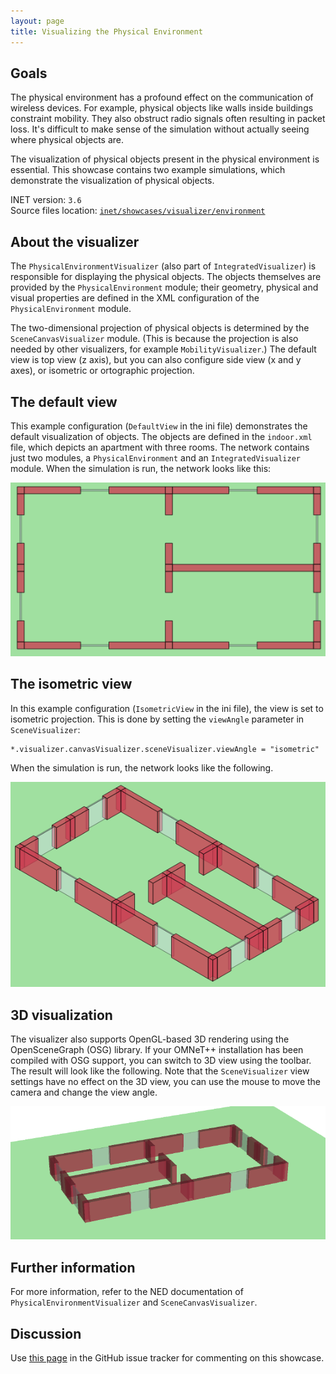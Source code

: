 ```yaml
---
layout: page
title: Visualizing the Physical Environment
---
```


## Goals

The physical environment has a profound effect on the communication of
wireless devices. For example, physical objects like walls inside
buildings constraint mobility. They also obstruct radio signals often
resulting in packet loss. It's difficult to make sense of the simulation
without actually seeing where physical objects are.

The visualization of physical objects present in the physical
environment is essential. This showcase contains two example
simulations, which demonstrate the visualization of physical objects.

INET version: `3.6`<br>
Source files location: <a href="https://github.com/inet-framework/inet-showcases/tree/master/visualizer/environment" target="_blank">`inet/showcases/visualizer/environment`</a>

## About the visualizer

The `PhysicalEnvironmentVisualizer` (also part of
`IntegratedVisualizer`) is responsible for displaying the
physical objects. The objects themselves are provided by the
`PhysicalEnvironment` module; their geometry, physical and
visual properties are defined in the XML configuration of the
`PhysicalEnvironment` module.

The two-dimensional projection of physical objects is determined by the
`SceneCanvasVisualizer` module. (This is because the projection
is also needed by other visualizers, for example
`MobilityVisualizer`.) The default view is top view (z axis),
but you can also configure side view (x and y axes), or isometric or
ortographic projection.

## The default view

This example configuration (`DefaultView` in the ini file)
demonstrates the default visualization of objects. The objects are
defined in the `indoor.xml` file, which depicts an apartment
with three rooms. The network contains just two modules, a
`PhysicalEnvironment` and an `IntegratedVisualizer`
module. When the simulation is run, the network looks like this:

<img class="screen" src="default.png">

## The isometric view

In this example configuration (`IsometricView` in the ini
file), the view is set to isometric projection. This is done by setting
the `viewAngle` parameter in `SceneVisualizer`:

``` {.snippet}
*.visualizer.canvasVisualizer.sceneVisualizer.viewAngle = "isometric"
```

When the simulation is run, the network looks like the following.

<img class="screen" src="isometric.png">

## 3D visualization

The visualizer also supports OpenGL-based 3D rendering using the
OpenSceneGraph (OSG) library. If your OMNeT++ installation has been
compiled with OSG support, you can switch to 3D view using the toolbar.
The result will look like the following. Note that the
`SceneVisualizer` view settings have no effect on the 3D view,
you can use the mouse to move the camera and change the view angle.

<img class="screen" src="3d.png">

## Further information

For more information, refer to the NED documentation of
`PhysicalEnvironmentVisualizer` and
`SceneCanvasVisualizer`.

## Discussion

Use <a href="https://github.com/inet-framework/inet-showcases/issues/5" target="_blank">this page</a>
in the GitHub issue tracker for commenting on this showcase.


